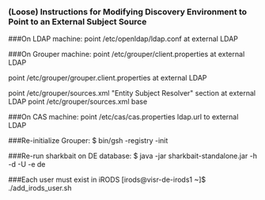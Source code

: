 ### (Loose) Instructions for Modifying Discovery Environment to Point to an External Subject Source

###On LDAP machine: 
point /etc/openldap/ldap.conf at external LDAP

###On Grouper machine:
point /etc/grouper/client.properties at external LDAP

point /etc/grouper/grouper.client.properties at external LDAP

point /etc/grouper/sources.xml "Entity Subject Resolver" section at external LDAP
point /etc/grouper/sources.xml base

###On CAS machine:
point /etc/cas/cas.properties ldap.url to external LDAP

###Re-initialize Grouper:
$ bin/gsh -registry -init

###Re-run sharkbait on DE database:
$ java -jar sharkbait-standalone.jar -h <dbhost> -d <dbname> -U <dbuser> -e de

###Each user must exist in iRODS
[irods@visr-de-irods1 ~]$ ./add_irods_user.sh
